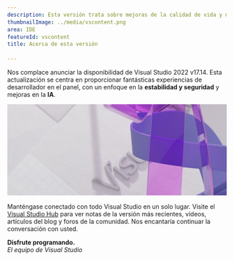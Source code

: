 ```yaml
---
description: Esta versión trata sobre mejoras de la calidad de vida y mejoras de rendimiento para todos los desarrolladores y cargas de trabajo.
thumbnailImage: ../media/vscontent.png
area: IDE
featureId: vscontent
title: Acerca de esta versión

---
```



Nos complace anunciar la disponibilidad de Visual Studio 2022 v17.14. Esta actualización se centra en proporcionar fantásticas experiencias de desarrollador en el panel, con un enfoque en la **estabilidad y seguridad** y mejoras en la **IA**. 

![Héroe](../media/hero.png)

Manténgase conectado con todo Visual Studio en un solo lugar. Visite el [Visual Studio Hub](https://aka.ms/vshub) para ver notas de la versión más recientes, vídeos, artículos del blog y foros de la comunidad. Nos encantaría continuar la conversación con usted.

**Disfrute programando.**  
*El equipo de Visual Studio*
